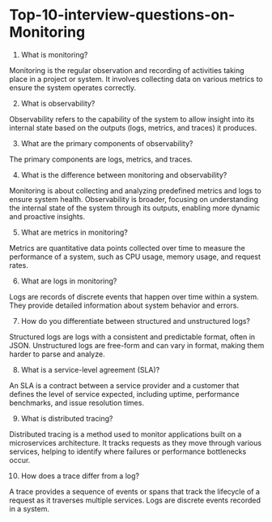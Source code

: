 # Top-10-interview-questions-on-Monitoring


1. What is monitoring?

Monitoring is the regular observation and recording of activities taking place in a project or system. It involves collecting data on various metrics to ensure the system operates correctly.

2. What is observability?

Observability refers to the capability of the system to allow insight into its internal state based on the outputs (logs, metrics, and traces) it produces.

3. What are the primary components of observability?

The primary components are logs, metrics, and traces.

4. What is the difference between monitoring and observability?

Monitoring is about collecting and analyzing predefined metrics and logs to ensure system health. Observability is broader, focusing on understanding the internal state of the system through its outputs, enabling more dynamic and proactive insights.

5. What are metrics in monitoring?

Metrics are quantitative data points collected over time to measure the performance of a system, such as CPU usage, memory usage, and request rates.

6. What are logs in monitoring?

Logs are records of discrete events that happen over time within a system. They provide detailed information about system behavior and errors.

7. How do you differentiate between structured and unstructured logs?

Structured logs are logs with a consistent and predictable format, often in JSON. Unstructured logs are free-form and can vary in format, making them harder to parse and analyze.

8. What is a service-level agreement (SLA)?

An SLA is a contract between a service provider and a customer that defines the level of service expected, including uptime, performance benchmarks, and issue resolution times.

9. What is distributed tracing?

Distributed tracing is a method used to monitor applications built on a microservices architecture. It tracks requests as they move through various services, helping to identify where failures or performance bottlenecks occur.

10. How does a trace differ from a log?

A trace provides a sequence of events or spans that track the lifecycle of a request as it traverses multiple services. Logs are discrete events recorded in a system.
